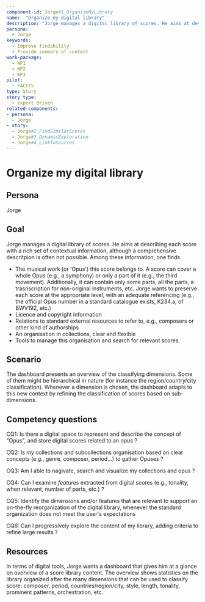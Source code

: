 ```yaml
---
component-id: Jorge#1_OrganizeMyLibrary
name:  "Organize my digital library"
description: "Jorge manages a digital library of scores. He aims at describing each score with a rich set of contextual information, although a comprehensive description is often not possible." 
persona: 
  - Jorge
keywords: 
  - Improve findability
  - Provide summary of content
work-package:
  - WP1
  - WP2
  - WP3
pilot:
  - FACETS
type: Story
story type:
  - expert driven
related-components:
- persona:
  - Jorge
- story:
  - Jorge#2_FindSimilarScores
  - Jorge#3_DynamicExploration
  - Jorge#4_LinkToSources
---
```

# Organize my digital library

## Persona
Jorge

## Goal

Jorge manages a digital library of scores. He aims at describing each score with a rich set of contextual information, although a comprehensive descritpion is often not possible. Among these information, one finds
  - The musical work (or 'Opus') this score belongs to. A score can cover a whole Opus (e.g., a symphony) or only a part of it (e.g., the third movement). Additionally, it can contain only some parts, all the parts, a trasnscription for non-original instruments, etc. Jorge wants to preserve each score at the appropriate level, with an adequate referencing (e.g., the official Opus number in a standard catalogue exists, K234.a, of BWV192, etc.)
  - Licence and copyright information 
  - Relations to standard external resources to refer to, e.g., composers or other kind of authorships
  - An organisation in collections, clear and flexible
  - Tools to manage this organisation and search for relevant scores.
  



## Scenario  

The dashboard presents an overview of the classifying dimensions. Some of them might be hierarchical in nature (for instance the region/country/city classification). Whenever a dimension is chosen, the dashboard adapts to this new context by refining the classification of scores based on sub-dimensions.

## Competency questions 

CQ1: Is there a digital space to represent and describe the concept of "Opus", and store digital scores related to an opus ?

CQ2: Is my collections and subcollections organisation based on clear concepts (e.g., genre, composer, period...) to gather Opuses ?

CQ3: Am I able to nagivate, search and visualize  my collections and opus ?

CQ4: Can I examine *features* extracted from  digital scores  (e.g., tonality, when relevant, number of parts, etc.) ?

CQ5: Identify the dimensions and/or features that are relevant to support an on-the-fly reorganization of the digital library, whenever the standard organization does not meet the user's expectations

CQ6: Can I progressively explore the content of my library, adding criteria to refine large results ? 

## Resources

In terms of digital tools, Jorge wants a dashboard that gives him at a glance on overview of a score library content. The overview shows statistics on the library organized after the many dimensions that can be used to classify score: composer, period, countries/region/city, style, length, tonality, prominent patterns, orchestration, etc. 

